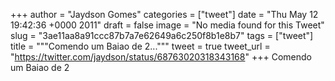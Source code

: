 
+++
author = "Jaydson Gomes"
categories = ["tweet"]
date = "Thu May 12 19:42:36 +0000 2011"
draft = false
image = "No media found for this Tweet"
slug = "3ae11aa8a91ccc87b7a7e62649a6c250f8b1e8b7"
tags = ["tweet"]
title = """Comendo um Baiao de 2..."""
tweet = true
tweet_url = "https://twitter.com/jaydson/status/68763020318343168"
+++
Comendo um Baiao de 2
